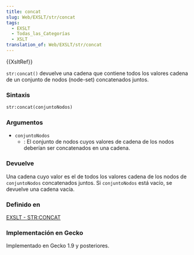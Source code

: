 ```yaml
---
title: concat
slug: Web/EXSLT/str/concat
tags:
  - EXSLT
  - Todas_las_Categorías
  - XSLT
translation_of: Web/EXSLT/str/concat
---
```

{{XsltRef}}

`str:concat()` devuelve una cadena que contiene todos los valores cadena de un conjunto de nodos (node-set) concatenados juntos.

### Sintaxis

```xml
str:concat(conjuntoNodos)
```

### Argumentos

- `conjuntoNodos`
  - : El conjunto de nodos cuyos valores de cadena de los nodos deberían ser concatenados en una cadena.

### Devuelve

Una cadena cuyo valor es el de todos los valores cadena de los nodos de `conjuntoNodos` concatenados juntos. Si `conjuntoNodos` está vacío, se devuelve una cadena vacía.

### Definido en

[EXSLT - STR:CONCAT](http://www.exslt.org/str/functions/concat/index.html)

### Implementación en Gecko

Implementado en Gecko 1.9 y posteriores.
